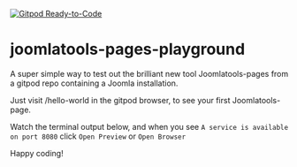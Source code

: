 [![Gitpod Ready-to-Code](https://img.shields.io/badge/Gitpod-ready--to--code-blue?logo=gitpod)](https://gitpod.io/#https://github.com/joomlatools/joomlatools-gitpod-pages)
# joomlatools-pages-playground
A super simple way to test out the brilliant new tool Joomlatools-pages from a gitpod repo containing a Joomla installation.

Just visit /hello-world in the gitpod browser, to see your first Joomlatools-page.

Watch the terminal output below, and when you see `A service is available on port 8080` click `Open Preview` or `Open Browser`

Happy coding!
